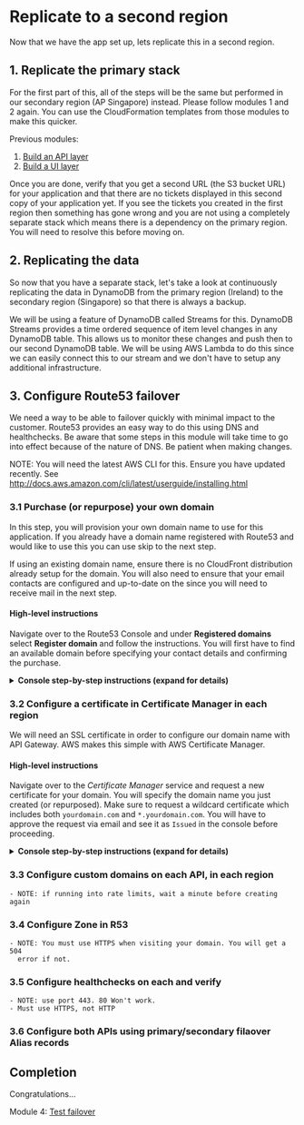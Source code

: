 # Replicate to a second region

Now that we have the app set up, lets replicate this in a second region.

## 1. Replicate the primary stack

For the first part of this, all of the steps will be the same but performed in our secondary region (AP Singapore) instead. Please follow modules 1 and 2 again. You can use the CloudFormation templates from those modules to make this quicker.

Previous modules:
1. [Build an API layer](1_API/README.md)
2. [Build a UI layer](2_UI/README.md)

Once you are done, verify that you get a second URL (the S3 bucket URL) for your application and that there are no tickets displayed in this second copy of your application yet. If you see the tickets you created in the first region then something has gone wrong and you are not using a completely separate stack which means there is a dependency on the primary region. You will need to resolve this before moving on.

## 2. Replicating the data

So now that you have a separate stack, let's take a look at continuously replicating the data in DynamoDB from the primary region (Ireland) to the secondary region (Singapore) so that there is always a backup.

We will be using a feature of DynamoDB called Streams for this. DynamoDB Streams provides a time ordered sequence of item level changes in any DynamoDB table. This allows us to monitor these changes and push then to our second DynamoDB table. We will be using AWS Lambda to do this since we can easily connect this to our stream and we don't have to setup any additional infrastructure.


## 3. Configure Route53 failover

We need a way to be able to failover quickly with minimal impact to the customer. Route53 provides an easy way to do this using DNS and healthchecks. Be aware that some steps in this module will take time to go into effect because of the nature of DNS. Be patient when making changes.

NOTE: You will need the latest AWS CLI for this. Ensure you have updated
recently. See http://docs.aws.amazon.com/cli/latest/userguide/installing.html


### 3.1 Purchase (or repurpose) your own domain

In this step, you will provision your own domain name to use for this application. If you already have a domain name registered with Route53 and would like to use this you can use skip to the next step.

If using an existing domain name, ensure there is no CloudFront distribution already setup for the domain. You will also need to ensure that your email contacts are configured and up-to-date on the since you will need to receive mail in the next step.

#### High-level instructions
Navigate over to the Route53 Console and under **Registered domains** select **Register domain** and follow the instructions. You will first have to find an available domain before specifying your contact details and confirming the purchase.

<details>
<summary><strong>Console step-by-step instructions (expand for details)</strong></summary>

1. Navigate to the **Route53** service page
2. Navigate to **Registered domains**
3. Select **Register domain**
4. Enter the domain name you would like to use. You will have to choose something not already registered. Click **Check** and confirm that your domain is available before clicking **Add to cart**. Now choose **Continue**.
5. Enter your contact information. Ensure that you enter an email address where you can receive mail. By default, Route53 will enable privacy protection and configure an anonymized email address that forwards any mail onto the email address you specify. Leave this option selected and select **Continue**
6. Confirm that all your details are correct. Check the box agreeing to the terms and conditions. You will see that Route53 is verifying the email address you specified. Make sure you receive this email and complete the verification before proceeding.
7. Click **Complete Purchase**

</details>

### 3.2 Configure a certificate in Certificate Manager in each region

We will need an SSL certificate in order to configure our domain name with API Gateway. AWS makes this simple with AWS Certificate Manager.

#### High-level instructions
Navigate over to the *Certificate Manager* service and request a new certificate for your domain. You will specify the domain name you just created (or repurposed). Make sure to request a wildcard certificate which includes both `yourdomain.com` and `*.yourdomain.com`. You will have to approve the request via email and see it as `Issued` in the console before proceeding.

<details>
<summary><strong>Console step-by-step instructions (expand for details)</strong></summary>

1. Navigate to the **Certificate Manager** service page
2. Select **Request a certificate**
3. In this next step you will configure the domain name you just registered (or repurposed). You will want to add two domains to make sure you can access your site using subdomains. Add both `yourdomain.com` and `*.yourdomain.com`. The `*` acts as a wildcard allowing any subdomain to be covered by this certificate.
4. Select **Review and request**. Confirm both domains are configured and select **Confirm and request**
5. A validation email will be sent to the email address configured for the
   domain. Ensure that you received this email and click the validation link before moving on. Now click **Continue**.
6. Once you have confirmed your certificate, it will appear as `Issued` in your list of certificates.

</details>


### 3.3 Configure custom domains on each API, in each region
    - NOTE: if running into rate limits, wait a minute before creating again
### 3.4 Configure Zone in R53
    - NOTE: You must use HTTPS when visiting your domain. You will get a 504
      error if not.
### 3.5 Configure healthchecks on each and verify
    - NOTE: use port 443. 80 Won't work.
    - Must use HTTPS, not HTTP
### 3.6 Configure both APIs using primary/secondary filaover Alias records

## Completion

Congratulations...

Module 4: [Test failover](4_Testing/README.md)
